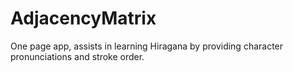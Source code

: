 
# AdjacencyMatrix


One page app, assists in learning Hiragana by providing character pronunciations and stroke order.
